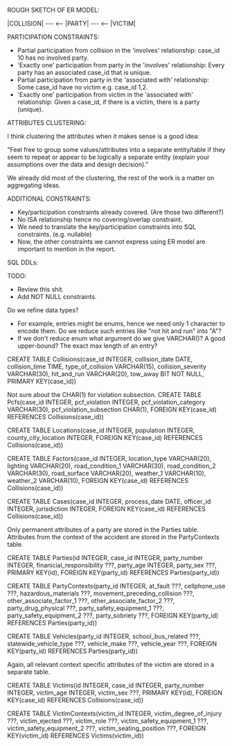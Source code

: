 ROUGH SKETCH OF ER MODEL:

|COLLISION| --- <INVOLVES> <-- |PARTY| --- <ASSOCIATED WITH> <-- |VICTIM|

PARTICIPATION CONSTRAINTS:

- Partial participation from collision in the 'involves' relationship:
        case_id 10 has no involved party.
- 'Exactly one' participation from party in the 'involves' relationship:
        Every party has an associated case_id that is unique.
- Partial participation from party in the 'associated with' relationship:
        Some case_id have no victim e.g. case_id 1,2.
- 'Exactly one' participation from victim in the 'associated with' relationship:
        Given a case_id, if there is a victim, there is a party (unique).

ATTRIBUTES CLUSTERING:

I think clustering the attributes when it makes sense is a good idea:

"Feel free to group some values/attributes into a separate entity/table if they seem 
to repeat or appear to be logically a separate entity 
(explain your assumptions over the data and design decision)."

We already did most of the clustering, the rest of the work is a matter on 
aggregating ideas.

ADDITIONAL CONSTRAINTS:

- Key/participation constraints already covered. (Are those two different?)
- No ISA relationship hence no covering/overlap constraint.
- We need to translate the key/participation constraints into SQL constraints. 
    (e.g. nullable)
- Now, the other constraints we cannot express using ER model are important 
    to mention in the report.

SQL DDLs:

TODO:
- Review this shit.
- Add NOT NULL constraints.

Do we refine data types?
- For example, entries might be enums, hence we need only 1 character to encode them.
    Do we reduce such entries like "not hit and run" into "A"?
- If we don't reduce enum what argument do we give VARCHAR()?
    A good upper-bound? The exact max length of an entry?

CREATE TABLE Collisions(case_id INTEGER, 
                        collision_date DATE,
                        collision_time TIME,
                        type_of_collision VARCHAR(15),
                        collision_severity VARCHAR(30),
                        hit_and_run VARCHAR(20),
                        tow_away BIT NOT NULL,                        
                        PRIMARY KEY(case_id)) 

Not sure about the CHAR(1) for violation subsection.
CREATE TABLE Pcfs(case_id INTEGER,
                    pcf_violation INTEGER,
                    pcf_violation_category VARCHAR(30),
                    pcf_violation_subsection CHAR(1),
                    FOREIGN KEY(case_id) REFERENCES Collisions(case_id))

CREATE TABLE Locations(case_id INTEGER,
                        population INTEGER,
                        county_city_location INTEGER,
                        FOREIGN KEY(case_id) REFERENCES Collisions(case_id))

CREATE TABLE Factors(case_id INTEGER,
                        location_type VARCHAR(20),
                        lighting VARCHAR(20),
                        road_condition_1 VARCHAR(30),
                        road_condition_2 VARCHAR(30),
                        road_surface VARCHAR(20),
                        weather_1 VARCHAR(10),
                        weather_2 VARCHAR(10),
                        FOREIGN KEY(case_id) REFERENCES Collisions(case_id))

CREATE TABLE Cases(case_id INTEGER,
                    process_date DATE,
                    officer_id INTEGER,
                    jurisdiction INTEGER,
                    FOREIGN KEY(case_id) REFERENCES Collisions(case_id))

Only permanent attributes of a party are stored in the Parties table.
Attributes from the context of the accident are stored in the PartyContexts table.

CREATE TABLE Parties(id INTEGER,
                        case_id INTEGER,
                        party_number INTEGER,
                        finanicial_responsibility ???,
                        party_age INTEGER,
                        party_sex ???,
                        PRIMARY KEY(id),
                        FOREIGN KEY(party_id) REFERENCES Parties(party_id))

CREATE TABLE PartyContexts(party_id INTEGER,
                        at_fault ???,
                        cellphone_use ???,
                        hazardous_materials ???,
                        movement_preceding_collision ???,
                        other_associate_factor_1 ???,
                        other_associate_factor_2 ???,
                        party_drug_physical ???,
                        party_safety_equipment_1 ???,
                        party_safety_equipment_2 ???,
                        party_sobriety  ???,
                        FOREIGN KEY(party_id) REFERENCES Parties(party_id))

CREATE TABLE Vehicles(party_id INTEGER,
                        school_bus_related ???,
                        statewide_vehicle_type ???,
                        vehicle_make ???,
                        vehicle_year ???,
                        FOREIGN KEY(party_id) REFERENCES Parties(party_id))

Again, all relevant context specific attributes of the victim are stored
in a separate table. 

CREATE TABLE Victims(id INTEGER,
                        case_id INTEGER,
                        party_number INTEGER,
                        victim_age INTEGER,
                        victim_sex ???,
                        PRIMARY KEY(id),
                        FOREIGN KEY(case_id) REFERENCES Collisions(case_id))

CREATE TABLE VictimContexts(victim_id INTEGER,
                            victim_degree_of_injury ???,
                            victim_ejected ???,
                            victim_role ???,
                            victim_safety_equipment_1 ???,
                            victim_safety_equipment_2 ???,
                            victim_seating_position ???,
                            FOREIGN KEY(victim_id) REFERENCES Victims(victim_id))